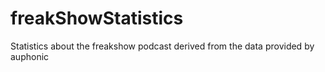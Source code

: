 freakShowStatistics
===================

Statistics about the freakshow podcast derived from the data provided by auphonic

